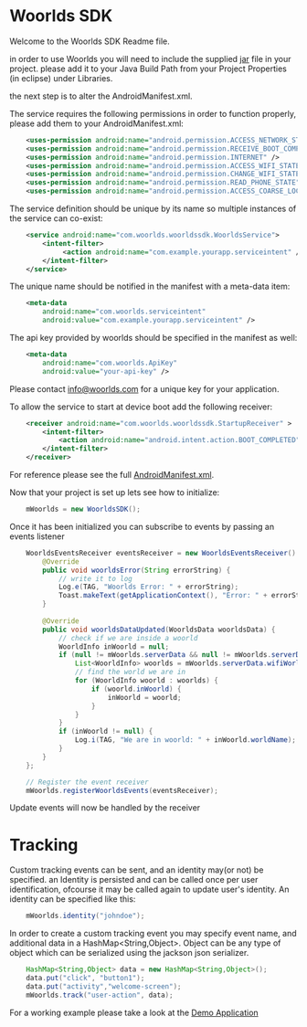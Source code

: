 Woorlds SDK
============

Welcome to the Woorlds SDK Readme file.

in order to use Woorlds you will need to include the supplied [jar](WoorldsDemo/libs/WoorldsSDK.jar) file in your project. please add it to your Java Build Path from your Project Properties (in eclipse) under Libraries.

the next step is to alter the AndroidManifest.xml.

The service requires the following permissions in order to function properly, please add them to your AndroidManifest.xml:
```xml
    <uses-permission android:name="android.permission.ACCESS_NETWORK_STATE" />
    <uses-permission android:name="android.permission.RECEIVE_BOOT_COMPLETED" />
    <uses-permission android:name="android.permission.INTERNET" />
    <uses-permission android:name="android.permission.ACCESS_WIFI_STATE" />
    <uses-permission android:name="android.permission.CHANGE_WIFI_STATE" />
    <uses-permission android:name="android.permission.READ_PHONE_STATE" />
    <uses-permission android:name="android.permission.ACCESS_COARSE_LOCATION" />
```
The service definition should be unique by its name so multiple instances of the service can co-exist:

```xml
    <service android:name="com.woorlds.woorldssdk.WoorldsService">
        <intent-filter>
             <action android:name="com.example.yourapp.serviceintent" />
        </intent-filter>
    </service>
```

The unique name should be notified in the manifest with a meta-data item:
```xml
    <meta-data
        android:name="com.woorlds.serviceintent"
        android:value="com.example.yourapp.serviceintent" />
```

The api key provided by woorlds should be specified in the manifest as well:
```xml
    <meta-data
        android:name="com.woorlds.ApiKey"
        android:value="your-api-key" />
```

Please contact info@woorlds.com for a unique key for your application.

To allow the service to start at device boot add the following receiver:
```xml
    <receiver android:name="com.woorlds.woorldssdk.StartupReceiver" >
        <intent-filter>
            <action android:name="android.intent.action.BOOT_COMPLETED" />
        </intent-filter>
    </receiver>
```
For reference please see the full [AndroidManifest.xml](WoorldsDemo/AndroidManifest.xml).

Now that your project is set up lets see how to initialize:
```java
    mWoorlds = new WoorldsSDK();
```

Once it has been initialized you can subscribe to events by passing an events listener
```java
    WoorldsEventsReceiver eventsReceiver = new WoorldsEventsReceiver() {
        @Override
        public void woorldsError(String errorString) {
            // write it to log
            Log.e(TAG, "Woorlds Error: " + errorString);
            Toast.makeText(getApplicationContext(), "Error: " + errorString, Toast.LENGTH_SHORT).show();
        }
    
        @Override
        public void woorldsDataUpdated(WoorldsData woorldsData) {
            // check if we are inside a woorld
            WoorldInfo inWoorld = null;
            if (null != mWoorlds.serverData && null != mWoorlds.serverData.wifiWorlds) {
                List<WoorldInfo> woorlds = mWoorlds.serverData.wifiWorlds;
                // find the world we are in
                for (WoorldInfo woorld : woorlds) {
                    if (woorld.inWoorld) {
                        inWoorld = woorld;
                    }
                }
            }
            if (inWoorld != null) {
                Log.i(TAG, "We are in woorld: " + inWoorld.worldName);
            }
        }
    };

    // Register the event receiver
    mWoorlds.registerWoorldsEvents(eventsReceiver);
```

Update events will now be handled by the receiver

Tracking
========
Custom tracking events can be sent, and an identity may(or not) be specified. an Identity is persisted and can be called once per user identification, ofcourse it may be called again to update user's identity. An identity can be specified like this:

```java
    mWoorlds.identity("johndoe");
```

In order to create a custom tracking event you may specify event name, and additional data in a HashMap<String,Object>. Object can be any type of object which can be serialized using the jackson json serializer.
```java
    HashMap<String,Object> data = new HashMap<String,Object>();
    data.put("click", "button1");
    data.put("activity","welcome-screen");
    mWoorlds.track("user-action", data);
```
For a working example please take a look at the [Demo Application](WoorldsDemo/src/com/example/woorldsdemo/DemoActivity.java)
